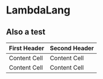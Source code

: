 # LambdaLang

## Also a test


| First Header  | Second Header |
| ------------- | ------------- |
| Content Cell  | Content Cell  |
| Content Cell  | Content Cell  |